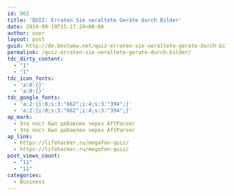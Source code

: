 ```yaml
---
id: 902
title: 'QUIZ: Erraten Sie veraltete Geräte durch Bilder'
date: 2019-09-19T15:17:24+00:00
author: user
layout: post
guid: http://de.bestwow.net/quiz-erraten-sie-veraltete-gerate-durch-bilder/
permalink: /quiz-erraten-sie-veraltete-gerate-durch-bilder/
tdc_dirty_content:
  - "1"
  - "1"
tdc_icon_fonts:
  - 'a:0:{}'
  - 'a:0:{}'
tdc_google_fonts:
  - 'a:2:{i:0;s:3:"662";i:4;s:3:"394";}'
  - 'a:2:{i:0;s:3:"662";i:4;s:3:"394";}'
ap_mark:
  - Это пост был добавлен через AftParser
  - Это пост был добавлен через AftParser
ap_link:
  - https://lifehacker.ru/megafon-quiz/
  - https://lifehacker.ru/megafon-quiz/
post_views_count:
  - "11"
  - "11"
categories:
  - Business
---
```

</p>